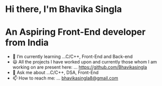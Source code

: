 ## <h1>Hi there, I'm Bhavika Singla</h1>
# An Aspiring Front-End developer from India

- 🌱 I’m currently learning ...C/C++, Front-End and Back-end
- 😃 All the projects I have worked upon and currently those whom I am working on are present here: ... https://github.com/Bhavikasingla
- 💬 Ask me about ...C/C++, DSA, Front-End
- 📫 How to reach me: ... bhavikasingla8@gmail.com

